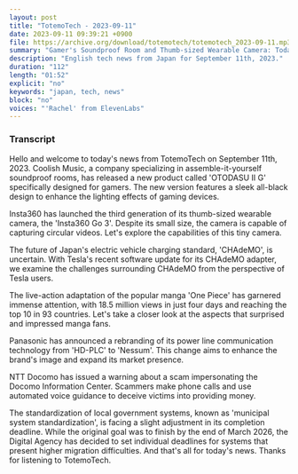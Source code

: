 ```yaml
---
layout: post
title: "TotemoTech - 2023-09-11"
date: 2023-09-11 09:39:21 +0900
file: https://archive.org/download/totemotech/totemotech_2023-09-11.mp3
summary: "Gamer's Soundproof Room and Thumb-sized Wearable Camera: Today's Headlines, & more…"
description: "English tech news from Japan for September 11th, 2023."
duration: "112"
length: "01:52"
explicit: "no"
keywords: "japan, tech, news"
block: "no"
voices: "'Rachel' from ElevenLabs"
---
```


### Transcript

Hello and welcome to today's news from TotemoTech on September 11th, 2023. Coolish Music, a company specializing in assemble-it-yourself soundproof rooms, has released a new product called 'OTODASU II G' specifically designed for gamers. The new version features a sleek all-black design to enhance the lighting effects of gaming devices.

Insta360 has launched the third generation of its thumb-sized wearable camera, the 'Insta360 Go 3'. Despite its small size, the camera is capable of capturing circular videos. Let's explore the capabilities of this tiny camera.

The future of Japan's electric vehicle charging standard, 'CHAdeMO', is uncertain. With Tesla's recent software update for its CHAdeMO adapter, we examine the challenges surrounding CHAdeMO from the perspective of Tesla users.

The live-action adaptation of the popular manga 'One Piece' has garnered immense attention, with 18.5 million views in just four days and reaching the top 10 in 93 countries. Let's take a closer look at the aspects that surprised and impressed manga fans.

Panasonic has announced a rebranding of its power line communication technology from 'HD-PLC' to 'Nessum'. This change aims to enhance the brand's image and expand its market presence.

NTT Docomo has issued a warning about a scam impersonating the Docomo Information Center. Scammers make phone calls and use automated voice guidance to deceive victims into providing money.

The standardization of local government systems, known as 'municipal system standardization', is facing a slight adjustment in its completion deadline. While the original goal was to finish by the end of March 2026, the Digital Agency has decided to set individual deadlines for systems that present higher migration difficulties.   And that's all for today's news. Thanks for listening to TotemoTech.

